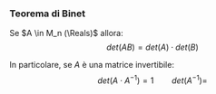 ### Teorema di Binet
Se $A \in M_n (\Reals)$ allora:
$$det(AB)=det(A)\cdot det(B)$$

In particolare, se $A$ è una matrice invertibile:
$$det(A\cdot A^{-1})=1 \qquad det(A^{-1})=$$